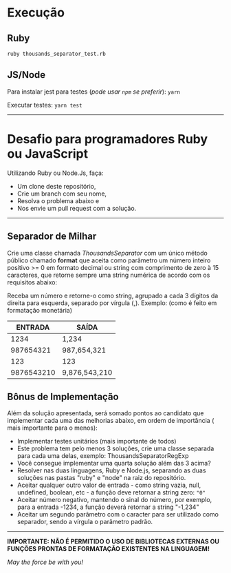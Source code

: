 # Execução
## Ruby
`ruby thousands_separator_test.rb`

## JS/Node
Para instalar jest para testes (*pode usar `npm` se preferir*):
`yarn`

Executar testes:
`yarn test`

---

# Desafio para programadores Ruby ou JavaScript

Utilizando Ruby ou Node.Js, faça:

- Um clone deste repositório,
- Crie um branch com seu nome,
- Resolva o problema abaixo e
- Nos envie um pull request com a solução.

---

## Separador de Milhar

Crie uma classe chamada *ThousandsSeparator*
com um único método público chamado **format**
que aceita como parâmetro um número inteiro positivo >= 0 em formato decimal ou string
com comprimento de zero à 15 caracteres,
que retorne sempre uma string numérica de acordo com os requisitos abaixo:

Receba um número e retorne-o como string,
agrupado a cada 3 dígitos da direita para esquerda,
separado por vírgula (,). Exemplo: (como é feito em formatação monetária)

| ENTRADA    	| SAÍDA         	|
|------------	|---------------	|
| 1234       	| 1,234         	|
| 987654321  	| 987,654,321   	|
| 123        	| 123           	|
| 9876543210 	| 9,876,543,210 	|

## Bônus de Implementação

Além da solução apresentada, será somado pontos ao candidato que implementar cada uma das melhorias abaixo, em ordem de importância ( mais importante para o menos):

- Implementar testes unitários (mais importante de todos)
- Este problema tem pelo menos 3 soluções, crie uma classe separada para cada uma delas, exemplo: ThousandsSeparatorRegExp
- Você consegue implementar uma quarta solução além das 3 acima?
- Resolver nas duas linguagens, Ruby e Node.js, separando as duas soluções nas pastas "ruby" e "node" na raiz do repositório.
- Aceitar qualquer outro valor de entrada - como string vazia, null, undefined, boolean, etc - a função deve retornar a string zero: `"0"`
- Aceitar número negativo, mantendo o sinal do número, por exemplo, para a entrada -1234, a função deverá retornar a string "-1,234"
- Aceitar um segundo parâmetro com o caracter para ser utilizado como separador, sendo a vírgula o parâmetro padrão.

---

**IMPORTANTE: NÃO É PERMITIDO O USO DE BIBLIOTECAS EXTERNAS OU FUNÇÕES PRONTAS DE FORMATAÇÃO EXISTENTES NA LINGUAGEM!**

*May the force be with you!*